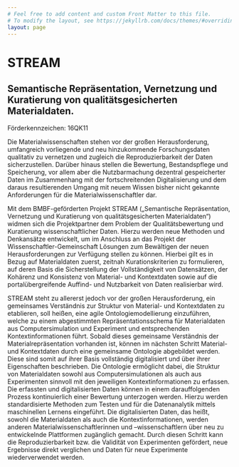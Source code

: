 ```yaml
---
# Feel free to add content and custom Front Matter to this file.
# To modify the layout, see https://jekyllrb.com/docs/themes/#overriding-theme-defaults
layout: page
---
```


# STREAM

## Semantische Repräsentation, Vernetzung und Kuratierung von qualitätsgesicherten Materialdaten.

Förderkennzeichen: 16QK11

Die Materialwissenschaften stehen vor der großen Herausforderung, umfangreich vorliegende und neu hinzukommende Forschungsdaten qualitativ zu vernetzen und zugleich die Reproduzierbarkeit der Daten sicherzustellen. Darüber hinaus stellen die Bewertung, Bestandspflege und Speicherung, vor allem aber die Nutzbarmachung dezentral gespeicherter Daten im Zusammenhang mit der fortschreitenden Digitalisierung und dem daraus resultierenden Umgang mit neuem Wissen bisher nicht gekannte Anforderungen für die Materialwissenschaftler dar.

Mit dem BMBF-geförderten Projekt STREAM („Semantische Repräsentation, Vernetzung und Kuratierung von qualitätsgesicherten Materialdaten“) widmen sich die Projektpartner dem Problem der Qualitätsbewertung und Kuratierung wissenschaftlicher Daten. Hierzu werden neue Methoden und Denkansätze entwickelt, um im Anschluss an das Projekt der Wissenschaftler-Gemeinschaft Lösungen zum Bewältigen der neuen Herausforderungen zur Verfügung stellen zu können. Hierbei gilt es in Bezug auf Materialdaten zuerst, zeitnah Kurationskriterien zu formulieren, auf deren Basis die Sicherstellung der Vollständigkeit von Datensätzen, der Kohärenz und Konsistenz von Material- und Kontextdaten sowie auf die portalübergreifende Auffind- und Nutzbarkeit von Daten realisierbar wird.

STREAM steht zu allererst jedoch vor der großen Herausforderung, ein gemeinsames Verständnis zur Struktur von Material- und Kontextdaten zu etablieren, soll heißen, eine agile Ontologiemodellierung einzuführen, welche zu einem abgestimmten Repräsentationsschema für Materialdaten aus Computersimulation und Experiment und entsprechenden Kontextinformationen führt. Sobald dieses gemeinsame Verständnis der Materialrepräsentation vorhanden ist, können im nächsten Schritt Material- und Kontextdaten durch eine gemeinsame Ontologie abgebildet werden. Diese sind somit auf ihrer Basis vollständig digitalisiert und über ihrer Eigenschaften beschrieben. Die Ontologie ermöglicht dabei, die Struktur von Materialdaten sowohl aus Computersimulationen als auch aus Experimenten sinnvoll mit den jeweiligen Kontextinformationen zu erfassen. Die erfassten und digitalisierten Daten können in einem darauffolgenden Prozess kontinuierlich einer Bewertung unterzogen werden. Hierzu werden standardisierte Methoden zum Testen und für die Datenanalytik mittels maschinellen Lernens eingeführt. Die digitalisierten Daten, das heißt, sowohl die Materialdaten als auch die Kontextinformationen, werden anderen Materialwissenschaftlerinnen und –wissenschaftlern über neu zu entwickelnde Plattformen zugänglich gemacht. Durch diesen Schritt kann die Reproduzierbarkeit bzw. die Validität von Experimenten gefördert, neue Ergebnisse direkt verglichen und Daten für neue Experimente wiederverwendet werden.
